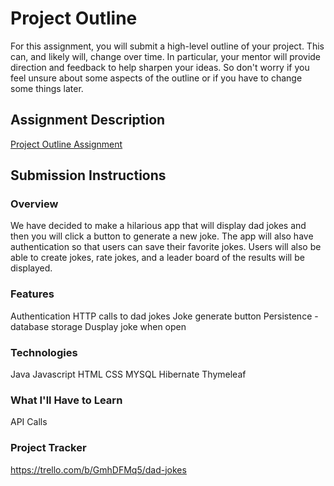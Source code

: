 # Project Outline
For this assignment, you will submit a high-level outline of your project. This can, and likely will, change over time. In particular, your mentor will provide direction and feedback to help sharpen your ideas. So don't worry if you feel unsure about some aspects of the outline or if you have to change some things later.

## Assignment Description
[Project Outline Assignment](https://education.launchcode.org/liftoff/modules/assignments/project-outline)

## Submission Instructions

### Overview
We have decided to make a hilarious app that will display dad jokes and then you will click a button to generate a new joke. The app will also have authentication so that users can save their favorite jokes. Users will also be able to create jokes, rate jokes, and a leader board of the results will be displayed.
### Features
Authentication
HTTP calls to dad jokes
Joke generate button
Persistence - database storage
Dusplay joke when open
### Technologies
Java Javascript HTML CSS MYSQL Hibernate Thymeleaf
### What I'll Have to Learn
API Calls
### Project Tracker
https://trello.com/b/GmhDFMq5/dad-jokes